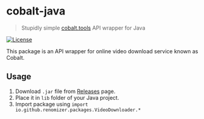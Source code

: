 # cobalt-java
> Stupidly simple [cobalt.tools](https://cobalt.tools) API wrapper for Java

[![License](https://img.shields.io/badge/License-MIT-Green)](https://github.com/RENOMIZER/cobalt-java/blob/main/LICENSE)

This package is an API wrapper for online video download service known as Cobalt.

## Usage

1. Download `.jar` file from [Releases](https://github.com/RENOMIZER/cobalt-java/releases/latest) page.
2. Place it in `lib` folder of your Java project.
3. Import package using `import io.github.renomizer.packages.VideoDownloader.*`
